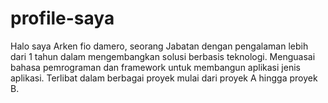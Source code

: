 # profile-saya
Halo saya Arken fio damero, seorang Jabatan dengan pengalaman lebih dari 1 tahun dalam mengembangkan solusi berbasis teknologi. Menguasai bahasa pemrograman dan framework untuk membangun aplikasi jenis aplikasi. Terlibat dalam berbagai proyek mulai dari proyek A hingga proyek B.
